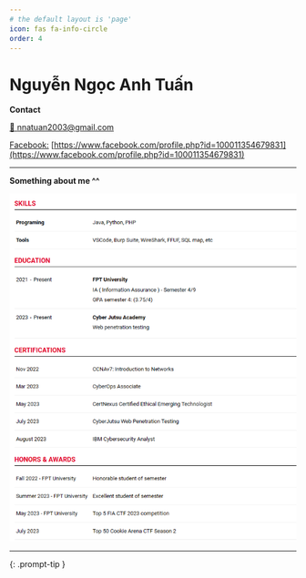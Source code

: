 ```yaml
---
# the default layout is 'page'
icon: fas fa-info-circle
order: 4
---
```


# Nguyễn Ngọc Anh Tuấn

**Contact**

[📧 nnatuan2003@gmail.com](mailto:adalovelace@mail.com)

[Facebook:](https://www.facebook.com/profile.php?id=100011354679831) [https://www.facebook.com/profile.php?id=100011354679831](https://www.facebook.com/profile.php?id=100011354679831)

---
**Something about me ^^**

<img src="/assets/img/favicons/cv11111.png">


---

{: .prompt-tip }
